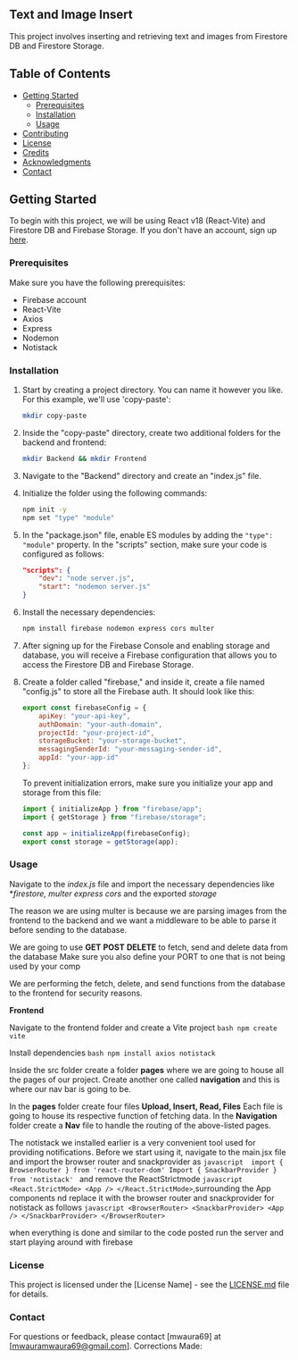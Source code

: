 ## Text and Image Insert

This project involves inserting and retrieving text and images from Firestore DB and Firestore Storage.

## Table of Contents

- [Getting Started](#getting-started)
  - [Prerequisites](#prerequisites)
  - [Installation](#installation)
  - [Usage](#usage)
- [Contributing](#contributing)
- [License](#license)
- [Credits](#credits)
- [Acknowledgments](#acknowledgments)
- [Contact](#contact)

## Getting Started

To begin with this project, we will be using React v18 (React-Vite) and Firestore DB and Firebase Storage. If you don't have an account, sign up [here](https://console.firebase.google.com/.).

### Prerequisites

Make sure you have the following prerequisites:

- Firebase account
- React-Vite
- Axios
- Express
- Nodemon
- Notistack

### Installation

1. Start by creating a project directory. You can name it however you like. For this example, we'll use 'copy-paste':

    ```bash
    mkdir copy-paste
    ```

2. Inside the "copy-paste" directory, create two additional folders for the backend and frontend:

    ```bash
    mkdir Backend && mkdir Frontend
    ```

3. Navigate to the "Backend" directory and create an "index.js" file.

4. Initialize the folder using the following commands:

    ```bash
    npm init -y
    npm set "type" "module"
    ```

5. In the "package.json" file, enable ES modules by adding the `"type": "module"` property. In the "scripts" section, make sure your code is configured as follows:

    ```json
    "scripts": {
        "dev": "node server.js",
        "start": "nodemon server.js"
    }
    ```

6. Install the necessary dependencies:

    ```bash
    npm install firebase nodemon express cors multer
    ```

7. After signing up for the Firebase Console and enabling storage and database, you will receive a Firebase configuration that allows you to access the Firestore DB and Firebase Storage.

8. Create a folder called "firebase," and inside it, create a file named "config.js" to store all the Firebase auth. It should look like this:

    ```javascript
    export const firebaseConfig = {
        apiKey: "your-api-key",
        authDomain: "your-auth-domain",
        projectId: "your-project-id",
        storageBucket: "your-storage-bucket",
        messagingSenderId: "your-messaging-sender-id",
        appId: "your-app-id"
    };
    ```

   To prevent initialization errors, make sure you initialize your app and storage from this file:

    ```javascript
    import { initializeApp } from "firebase/app";
    import { getStorage } from "firebase/storage";

    const app = initializeApp(firebaseConfig);
    export const storage = getStorage(app);
    ```


### Usage

Navigate to the *index.js* file and import the necessary dependencies like **firestore, multer express cors* and the exported *storage*

The reason we are using multer is because we are parsing images from the frontend to the backend and we want a middleware to be able to parse it before sending to the database.

We are going to use **GET** **POST** **DELETE** to fetch, send and delete data from the database
Make sure you also define your PORT to one that is not being used by your comp

We are performing the fetch, delete, and send functions from the database to the frontend for security reasons.

**Frontend**

Navigate to the frontend folder and create a Vite project ```bash npm create vite```

Install dependencies ```bash npm install axios notistack```

Inside the src folder create a folder **pages** where we are going to house all the pages of our project. Create another one called **navigation** and this is where our nav bar is going to be.

In the **pages** folder create four files **Upload, Insert, Read, Files** Each file is going to house its respective function of fetching data. In the **Navigation** folder create a **Nav** file to handle the routing of the above-listed pages.

The notistack we installed earlier is a very convenient tool used for providing notifications. Before we start using it, navigate to the main.jsx file and import the browser router and snackprovider as ```javascript 
import { BrowserRouter } from 'react-router-dom' Import { SnackbarProvider } from 'notistack'
``` and remove the ReactStrictmode ```javascript <React.StrictMode>
    <App />
  </React.StrictMode>```,surrounding the App components nd replace it with the browser router and snackprovider for notistack as follows ```javascript <BrowserRouter>
    <SnackbarProvider>
      <App />
    </SnackbarProvider>
  </BrowserRouter>```

when everything is done and similar to the code posted run the server and start playing around with firebase


### License

This project is licensed under the [License Name] - see the [LICENSE.md](LICENSE.md) file for details.

### Contact

For questions or feedback, please contact [mwaura69] at [mwauramwaura69@gmail.com].
Corrections Made:
